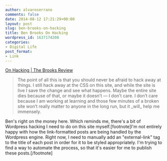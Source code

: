 ```yaml
---
author: alvaroserrano
comments: false
date: 2014-08-12 17:21:29+00:00
layout: post
slug: ben-brooks-on-hacking
title: Ben Brooks On Hacking
wordpress_id: 1637174208
categories:
- Digital Life
post_format:
- Link
---
```


[On Hacking | The Brooks Review](https://brooksreview.net/2014/07/on-hacking/)



<blockquote>The point of all this is that you should never be afraid to hack away at things. I still hack away at the CSS on this site, and while the site is live I save the change and see what happens. Maybe the entire site dies because of that, or maybe it doesn’t — I don’t care. I don’t care because I am working at learning and those few minutes of a broken site won’t really matter to anyone in the long run, but it _will_ help me immensely.</blockquote>



Ben's right on the money here. Which reminds me, there's a bit of Wordpress hacking I need to do on this site myself.[footnote]I'm not entirely happy with how the link-formatted posts are being handled by the Wordpress engine. Right now, I need to manually add an "external-link" tag to the title of each post in order for it to be styled appropriately. I'm trying to find a way to automate the process, so that it's easier for me to publish these posts.[/footnote]
